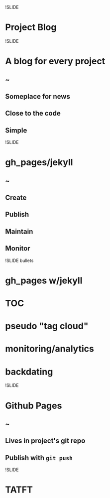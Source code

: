 !SLIDE
# Project Blog

!SLIDE
# A blog for every project
## ~
## Someplace for news
## Close to the code
## Simple

!SLIDE
# gh_pages/jekyll
## ~
## Create
## Publish
## Maintain
## Monitor

!SLIDE bullets
# gh_pages w/jekyll
# TOC
# pseudo "tag cloud"
# monitoring/analytics
# backdating

!SLIDE
# Github Pages
## ~
## Lives in project's git repo
## Publish with `git push`

!SLIDE
# TATFT



